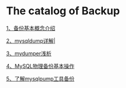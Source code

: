 # The catalog of Backup

[1、备份基本概念介绍][1]

[2、mysqldump详解|][2]

[3、mydumper浅析][3]

[4、MySQL物理备份基本操作][4]

[5、了解mysqlpump工具备份][5]



  [1]:https://github.com/Ezail3/Note/blob/master/DB/MySQL/Backup/backup_intro.md
  [2]:https://github.com/Ezail3/Note/blob/master/DB/MySQL/Backup/mysqldump.md
  [3]:https://github.com/Ezail3/Note/blob/master/DB/MySQL/Backup/mydumper.md
  [4]:https://github.com/Ezail3/Note/blob/master/DB/MySQL/Backup/xtrabackup.md
  [5]:https://github.com/Ezail3/Note/blob/master/DB/MySQL/Backup/mysqlpump.md
